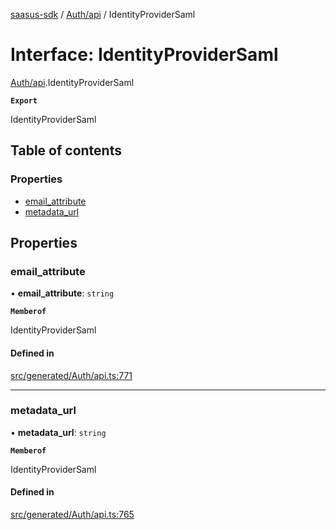 [saasus-sdk](../README.md) / [Auth/api](../modules/Auth_api.md) / IdentityProviderSaml

# Interface: IdentityProviderSaml

[Auth/api](../modules/Auth_api.md).IdentityProviderSaml

**`Export`**

IdentityProviderSaml

## Table of contents

### Properties

- [email\_attribute](Auth_api.IdentityProviderSaml.md#email_attribute)
- [metadata\_url](Auth_api.IdentityProviderSaml.md#metadata_url)

## Properties

### email\_attribute

• **email\_attribute**: `string`

**`Memberof`**

IdentityProviderSaml

#### Defined in

[src/generated/Auth/api.ts:771](https://github.com/saasus-platform/saasus-sdk-javascript/blob/55abc15/src/generated/Auth/api.ts#L771)

___

### metadata\_url

• **metadata\_url**: `string`

**`Memberof`**

IdentityProviderSaml

#### Defined in

[src/generated/Auth/api.ts:765](https://github.com/saasus-platform/saasus-sdk-javascript/blob/55abc15/src/generated/Auth/api.ts#L765)
